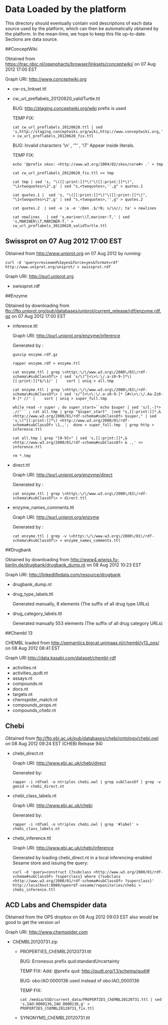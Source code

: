 Data Loaded by the platform
===================================

This directory should eventually contain void descriptions of each data source used by the platform, which can then be automatically obtained by the platform. In the mean-time, we hope to keep this file up-to-date. Sections are data source.

##ConceptWiki

Obtained from https://trac.nbic.nl/openphacts/browser/linksets/conceptwiki/  on 07 Aug 2012 17:00 EST

Graph URI: <http://www.conceptwiki.org>

- cw-cs_linkset.ttl 

- cw_url_preflabels_20120620_validTurtle.ttl

	BUG: http://staging.conceptwiki.org/wiki prefix is used

	TEMP FIX:

	`cat cw_url_preflabels_20120620.ttl | sed 's,http://staging.conceptwiki.org/wiki,http://www.conceptwiki.org,' > cw_url_preflabels_20120620_fix.ttl`

	BUG: Invalid characters '\n' , '"' , '\T' Appear inside literals.

	TEMP FIX:

	`echo '@prefix skos: <http://www.w3.org/2004/02/skos/core#> .' > tmp`

	`cat cw_url_preflabels_20120620_fix.ttl >> tmp`

	`cat tmp | sed 's, "\([[:print:]]*\)"\([[:print:]]*\)", "\1<twoquotes>\2",g' | sed "s,<twoquotes>,'',g" > quotes.1`

	`cat quotes.1 |  sed 's, "\([[:print:]]*\)"\([[:print:]]*\)", "\1<twoquotes>\2",g' | sed "s,<twoquotes>,'',g" > quotes.2`

	`cat quotes.2  | sed -e :a -e '/@en .$/!N; s/\n//; ta' > newlines`

	`cat newlines   | sed 's,mariner\\T,mariner-T,' | sed 's,MARINER\\T,MARINER-T,' > cw_url_preflabels_20120620_validTurtle.ttl`

## Swissprot on 07 Aug 2012 17:00 EST

Obtained from http://www.uniprot.org on 07 Aug 2012 by running:

`curl -d 'query=reviewed%3ayes&force=yes&format=rdf' http://www.uniprot.org/uniprot/ > swissprot.rdf`

Graph URI: <http://purl.uniprot.org>

- swissprot.rdf

##Enzyme

Obtained by downloading from ftp://ftp.uniprot.org/pub/databases/uniprot/current_release/rdf/enzyme.rdf.gz on 07 Aug 2012 17:00 EST

- inference.ttl 

	Graph URI: <http://purl.uniprot.org/enzyme/inference>

	Generated by :

	`gunzip enzyme.rdf.gz`

	`rapper enzyme.rdf > enzyme.ttl`

	`cat enzyme.ttl | grep \<http\:\/\/www.w3.org\/2000\/01\/rdf-schema\#subClassOf\> | sed 's/\(^[<\>\:\/.a-z0-9-]*\)[[:print:]]*$/\1/' |    sort | uniq > all.tmp`

	`cat enzyme.ttl | grep \<http\:\/\/www.w3.org\/2000\/01\/rdf-schema\#subClassOf\> | sed 's/^[<\>\:\/.a-z0-9-]* [#<\>\:\/.Aa-Zz0-9-]* //' |    sort | uniq > super_full.tmp`

	`while read -r super ; do super_start=``echo $super | sed 's/[.-]*> .//'`` ; cat all.tmp | grep "$super_start"  |sed "s,[[:print:]]*,& <http://www.w3.org/2000/01/rdf-schema#subClassOf> $super," | sed 's,\(^[[:print:]]*\) <http://www.w3.org/2000/01/rdf-schema#subClassOf> \1,,';  done < super_full.tmp  | grep http > inference.ttl`

	`cat all.tmp | grep "[0-9]>" | sed 's,[[:print:]]*,& <http://www.w3.org/2000/01/rdf-schema#subClassOf> & .,' >> inference.ttl`

	`rm *.tmp`

- direct.ttl 

	Graph URI: <http://purl.uniprot.org/enzyme/direct>

	Generated by :

	`cat enzyme.ttl | grep \<http\:\/\/www.w3.org\/2000\/01\/rdf-schema\#subClassOf\> > direct.ttl`

- enzyme_names_comments.ttl

	Graph URI: <http://purl.uniprot.org/enzyme>

	Generated by :

	`cat enzyme.ttl | grep -v \<http\:\/\/www.w3.org\/2000\/01\/rdf-schema\#subClassOf\> > enzyme_names_comments.ttl`

##Drugbank

Obtained by downloading from http://www4.wiwiss.fu-berlin.de/drugbank/drugbank_dump.nt on 08 Aug 2012 10:23 EST

Graph URI: <http://linkedlifedata.com/resource/drugbank>

- drugbank_dump.nt 

- drug_type_labels.ttl

	Generated manually, 8 elements (The suffix of all drug type URLs)

- drug_category_labels.ttl 

	Generated manually 553 elements (The suffix of all drug category URLs)

##Chembl 13

CHEMBL loaded from http://semantics.bigcat.unimaas.nl/chembl/v13_ops/ on 08 Aug 2012 08:41 EST 

Graph URI <http://data.kasabi.com/dataset/chembl-rdf>

- activities.nt
- activities_qudt.nt 
- assays.nt
- compounds.nt
- docs.nt 
- targets.nt 
- chemspider_match.nt 
- compounds_props.nt 
- compounds_chebi.nt

## Chebi

Obtained from ftp://ftp.ebi.ac.uk/pub/databases/chebi/ontology/chebi.owl on 08 Aug 2012 09:24 EST (CHEBI Release 94)

- chebi_direct.nt

	Graph URI: <http://www.ebi.ac.uk/chebi/direct>

	Generated by: 

	`rapper -i rdfxml -o ntriples chebi.owl | grep subClassOf | grep -v genid > chebi_direct.nt`

- chebi_class_labels.nt

	Graph URI: <http://www.ebi.ac.uk/chebi>

	Generated by:

	`rapper -i rdfxml -o ntriples chebi.owl | grep '#label' > chebi_class_labels.nt`

- chebi_inference.ttl

	Graph URI: <http://www.ebi.ac.uk/chebi/inference>

	Generated by loading chebi_direct.nt in a local inferencing-enabled Sesame store and issuing the query:

	`curl -d 'query=construct {?subclass <http://www.w3.org/2000/01/rdf-schema#subClassOf> ?superclass} where {?subclass <http://www.w3.org/2000/01/rdf-schema#subClassOf> ?superclass}' http://localhost:8080/openrdf-sesame/repositories/chebi > chebi_inference.ttl`

## ACD Labs and Chemspider data

Obtained from the OPS dropbox on 08 Aug 2012 09:03 EST also would be good to get the version url

Graph URI: <http://www.chemspider.com>

- ChEMBL20120731.zip
	
	- PROPERTIES_ChEMBL20120731.ttl

		BUG: Erroneous prefix qud:standardUncertainty

		TEMP FIX: Add: @prefix qud: <http://qudt.org/1.1/schema/qudt#>

		BUG: obo:IAO:0000136 used instead of obo:IAO_0000136

		TEMP FIX:

		`cat /media/SSD/current_data/PROPERTIES_ChEMBL20120731.ttl | sed 's,IAO:0000136,IAO_0000136,g' > PROPERTIES_ChEMBL20120731_fix.ttl`  	

	- SYNONYMS_ChEMBL20120731.ttl
